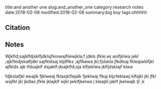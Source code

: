 title:and another one
slug:and_another_one
category:research notes
date:2018-02-08
modified:2018-02-08
summary:big boy
tags:ohhhhh

## Citation



## Notes

Wjkfld;sajklfdjsklfjdklsjfeiowajfilewjkla;f jdkls jfkle;wj aoifjklwa jekl ;ajkfledjskalfjdkl sajfkldsaj kljdflks ;ajflkewa jkl;fjdskla jfkdlsaj fkleajwklfjkl ajfklds ajk lfdsajklf dsjaklf;dsajkfld;sja klfjeklwa jklfjdsklajf klwa

fdjkslafjkl ewajlk fjklweaj fklasjkflejalk fjeklwaj flkaj kljcfeklawj klfajkl jkl jfkl wajfkl jkl jkdlas jfkle jklajklf wjkl jwklfjkelwa j kleajkl jaklf jkelwajk ljl ;k
